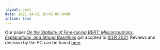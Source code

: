 ```yaml
---
layout: post
date: 2021-14-01 10:45:00-0400
inline: true
---
```


Our paper [*On the Stability of Fine-tuning BERT: Misconceptions, Explanations, and Strong Baselines*](https://arxiv.org/abs/2006.04884) got accpted to [ICLR 2021](https://iclr.cc/). Reviews and decision by the PC can be found [here](https://openreview.net/forum?id=nzpLWnVAyah).

